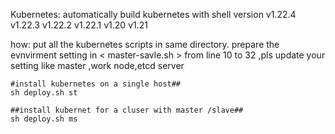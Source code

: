 Kubernetes: 
    automatically build kubernetes with shell 
    version v1.22.4 v1.22.3 v1.22.2 v1.22.1 v1.20 v1.21
    
how: put all the kubernetes scripts in same directory.
    prepare the evnvirment setting in < master-savle.sh > from line 10 to 32 ,pls update your setting like master ,work node,etcd server


    #install kubernetes on a single host##
    sh deploy.sh st  
        
    ##install kubernet for a cluser with master /slave##
    sh deploy.sh ms  
    



